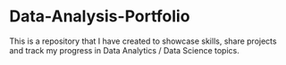 # Data-Analysis-Portfolio
This is a repository that I have created to showcase skills, share projects and track my progress in Data Analytics / Data Science topics.
